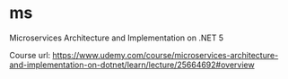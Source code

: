 # ms
Microservices Architecture and Implementation on .NET 5

Course url: https://www.udemy.com/course/microservices-architecture-and-implementation-on-dotnet/learn/lecture/25664692#overview
